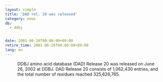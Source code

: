 ```yaml
---
layout: simple
title: 'DAD rel. 20 was released'
category: news
db:
  - ddbj


date: 2001-06-26T00:00:00+09:00
retire_time: 2001-06-26T00:00:00+09:00
lang: en
---
```


<dd>DDBJ amino acid database (DAD) Release 20 was released on June 26, 2002 at DDBJ. DAD Release 20 consists of 1,062,430 entries, and the total number of residues reached 325,626,765.</dd>
